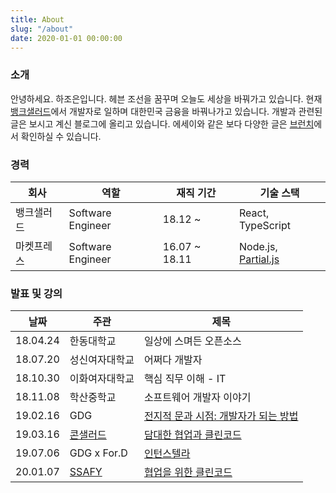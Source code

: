 ```yaml
---
title: About
slug: "/about"
date: 2020-01-01 00:00:00
---
```

### 소개

안녕하세요. 하조은입니다. 헤븐 조선을 꿈꾸며 오늘도 세상을 바꿔가고 있습니다. 현재 [뱅크샐러드](https://rainist.com/)에서 개발자로 일하며 대한민국 금융을 바꿔나가고 있습니다. 개발과 관련된 글은 보시고 계신 블로그에 올리고 있습니다. 에세이와 같은 보다 다양한 글은 [브런치](https://brunch.co.kr/@joeun)에서 확인하실 수 있습니다.

### 경력

|회사|역할|재직 기간|기술 스택|
|---|---|---|---|
| 뱅크샐러드 | Software Engineer | 18.12 ~ | React, TypeScript |
| 마켓프레스 | Software Engineer | 16.07 ~ 18.11 | Node.js, [Partial.js](https://marpple.github.io/partial.js/) |

### 발표 및 강의

|날짜|주관|제목|
|---|---|---|
| 18.04.24 | 한동대학교 | 일상에 스며든 오픈소스 |
| 18.07.20 | 성신여자대학교 | 어쩌다 개발자 |
| 18.10.30 | 이화여자대학교 | 핵심 직무 이해 - IT |
| 18.11.08 | 학산중학교 | 소프트웨어 개발자 이야기 |
| 19.02.16 | GDG | [전지적 문과 시점: 개발자가 되는 방법](https://speakerdeck.com/joeun_ha/190216-gdg) |
| 19.03.16 | [콘샐러드](https://consalad.io/) | [담대한 협업과 클린코드](https://speakerdeck.com/joeun_ha/190316-con-salad) |
| 19.07.06 | GDG x For.D | [인턴스텔라](https://speakerdeck.com/joeun_ha/190706-gdg-x-for-dot-d) |
| 20.01.07 | [SSAFY](https://www.ssafy.com/ksp/jsp/swp/swpMain.jsp) | [협업을 위한 클린코드](https://speakerdeck.com/joeun_ha/200107-ssafy) |

